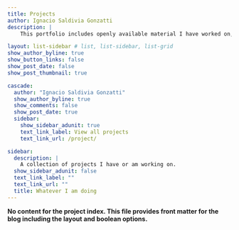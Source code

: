 ```yaml
---
title: Projects
author: Ignacio Saldivia Gonzatti
description: |
    This portfolio includes openly available material I have worked on, such as theses, code, and other projects.

layout: list-sidebar # list, list-sidebar, list-grid
show_author_byline: true
show_button_links: false
show_post_date: false
show_post_thumbnail: true

cascade:
  author: "Ignacio Saldivia Gonzatti"
  show_author_byline: true
  show_comments: false
  show_post_date: true
  sidebar:
    show_sidebar_adunit: true
    text_link_label: View all projects
    text_link_url: /project/

sidebar:
  description: |
    A collection of projects I have or am working on.
  show_sidebar_adunit: false
  text_link_label: ""
  text_link_url: ""
  title: Whatever I am doing
---
```


**No content for the project index. This file provides front matter for the blog including the layout and boolean options.**

